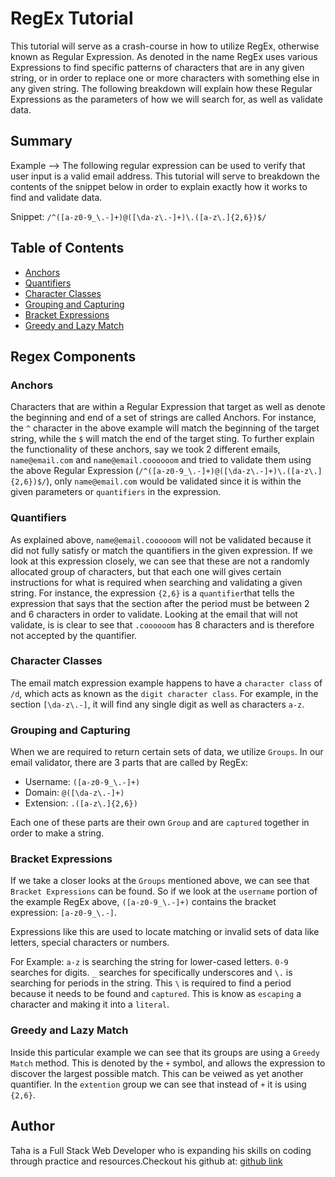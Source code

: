 # RegEx Tutorial

This tutorial will serve as a crash-course in how to utilize RegEx, otherwise known as Regular Expression. As denoted in the name RegEx uses various Expressions to find specific patterns of characters that are in any given string, or in order to replace one or more characters with something else in any given string. The following breakdown will explain how these Regular Expressions as the parameters of how we will search for, as well as validate data.

## Summary

Example --> The following regular expression can be used to verify that user input is a valid email address. This tutorial will serve to breakdown the contents of the snippet below in order to explain exactly how it works to find and validate data.

Snippet:  `/^([a-z0-9_\.-]+)@([\da-z\.-]+)\.([a-z\.]{2,6})$/`

## Table of Contents

- [Anchors](#anchors)
- [Quantifiers](#quantifiers)
- [Character Classes](#character-classes)
- [Grouping and Capturing](#grouping-and-capturing)
- [Bracket Expressions](#bracket-expressions)
- [Greedy and Lazy Match](#greedy-and-lazy-match)

## Regex Components

### Anchors
Characters that are within a Regular Expression that target as well as denote the beginning and end of a set of strings are called Anchors. For instance, the `^` character in the above example will match the beginning of the target string, while the `$` will match the end of the target sting. To further explain the functionality of these anchors, say we took 2 different emails, `name@email.com` and `name@email.coooooom` and tried to validate them using the above Regular Expression (`/^([a-z0-9_\.-]+)@([\da-z\.-]+)\.([a-z\.]{2,6})$/`), only `name@email.com` would be validated since it is within the given parameters or `quantifiers` in the expression.

### Quantifiers
As explained above, `name@email.coooooom` will not be validated because it did not fully satisfy or match the quantifiers in the given expression. If we look at this expression closely, we can see that these are not a randomly allocated group of characters, but that each one will gives certain instructions for what is required when searching and validating a given string. For instance, the expression `{2,6}` is a `quantifier`that tells the expression that says that the section after the period must be between 2 and 6 characters in order to validate. Looking at the email that will not validate, is is clear to see that `.coooooom` has 8 characters and is therefore not accepted by the quantifier.

### Character Classes
The email match expression example happens to have a `character class` of `/d`, which acts as known as the `digit character class`. For example, in the section `[\da-z\.-]`, it will find any single digit as well as characters `a-z`.

### Grouping and Capturing
When we are required to return certain sets of data, we utilize `Groups`. In our email validator, there are 3 parts that are called by RegEx:

- Username: `([a-z0-9_\.-]+)`
- Domain: `@([\da-z\.-]+)`
- Extension: `.([a-z\.]{2,6})`

Each one of these parts are their own `Group` and are `captured` together in order to make a string.

### Bracket Expressions
If we take a closer looks at the `Groups` mentioned above, we can see that `Bracket Expressions` can be found. So if we look at the `username` portion of the example RegEx above, `([a-z0-9_\.-]+)` contains the bracket expression: `[a-z0-9_\.-]`.

Expressions like this are used to locate matching or invalid sets of data like letters, special characters or numbers.

For Example: `a-z` is searching the string for lower-cased letters. `0-9` searches for digits. `_` searches for specifically underscores and `\.` is searching for periods in the string. This `\` is required to find a period because it needs to be found and `captured`. This is know as `escaping` a character and making it into a `literal`.

### Greedy and Lazy Match
Inside this particular example we can see that its groups are using a `Greedy Match` method. This is denoted by the `+` symbol, and allows the expression to discover the largest possible match. This can be veiwed as yet another quantifier. In the `extention` group we can see that instead of `+` it  is using `{2,6}`.

## Author

Taha is a Full Stack Web Developer who is expanding his skills on coding through practice and resources.Checkout his github at: [github link]() 
